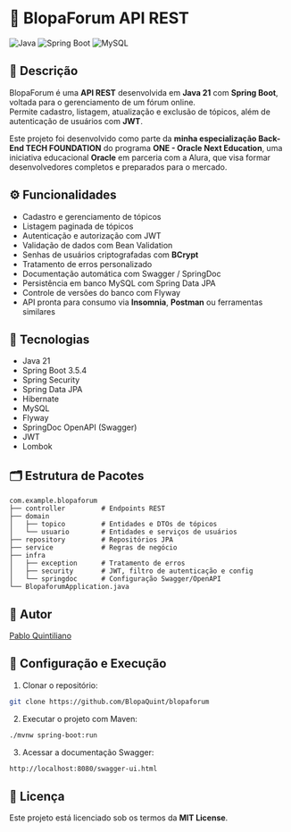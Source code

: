 # 📝 BlopaForum API REST

![Java](https://img.shields.io/badge/Java-21-blue)
![Spring Boot](https://img.shields.io/badge/Spring_Boot-3.5.4-green)
![MySQL](https://img.shields.io/badge/MySQL-8-orange)

## 📌 Descrição

BlopaForum é uma **API REST** desenvolvida em **Java 21** com **Spring Boot**, voltada para o gerenciamento de um fórum online.  
Permite cadastro, listagem, atualização e exclusão de tópicos, além de autenticação de usuários com **JWT**.

Este projeto foi desenvolvido como parte da **minha especialização Back-End TECH FOUNDATION** do programa **ONE - Oracle Next Education**, uma iniciativa educacional **Oracle** em parceria com a Alura, que visa formar desenvolvedores completos e preparados para o mercado.

## ⚙️ Funcionalidades

- Cadastro e gerenciamento de tópicos
- Listagem paginada de tópicos
- Autenticação e autorização com JWT
- Validação de dados com Bean Validation
- Senhas de usuários criptografadas com **BCrypt**
- Tratamento de erros personalizado
- Documentação automática com Swagger / SpringDoc
- Persistência em banco MySQL com Spring Data JPA
- Controle de versões do banco com Flyway
- API pronta para consumo via **Insomnia**, **Postman** ou ferramentas similares

## 🧪 Tecnologias

- Java 21
- Spring Boot 3.5.4
- Spring Security
- Spring Data JPA
- Hibernate
- MySQL
- Flyway
- SpringDoc OpenAPI (Swagger)
- JWT
- Lombok

## 🗂 Estrutura de Pacotes

```
com.example.blopaforum
├── controller         # Endpoints REST
├── domain
│   ├── topico         # Entidades e DTOs de tópicos
│   └── usuario        # Entidades e serviços de usuários
├── repository         # Repositórios JPA
├── service            # Regras de negócio
├── infra
│   ├── exception      # Tratamento de erros
│   ├── security       # JWT, filtro de autenticação e config
│   └── springdoc      # Configuração Swagger/OpenAPI
└── BlopaforumApplication.java
```

## 👤 Autor

[Pablo Quintiliano](https://github.com/BlopaQuint)

## 🚀 Configuração e Execução

1. Clonar o repositório:
```bash
git clone https://github.com/BlopaQuint/blopaforum
```

2. Executar o projeto com Maven:
```bash
./mvnw spring-boot:run
```

3. Acessar a documentação Swagger:
```bash
http://localhost:8080/swagger-ui.html
```


## 📄 Licença

Este projeto está licenciado sob os termos da **MIT License**.